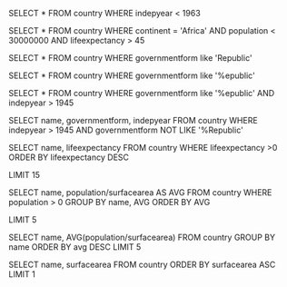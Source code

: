 <!-- # DATABASES AND POSTGRES INTRO NOTES

class Student
  def initialize(name, cohort)
    @name = name
    @cohort = cohort
  end
end

Student.new('David', 'Foxtrot')


# DATABASES
- a way of storing data in an organized way
- postgresql - relational database. Rows and columns


# Postgresql

- talks to db (database)
- it is open-source
- object-relational database management system
- takes and OOP approach to programming
- `psql` to enter console
- \l to list dbs
 -->



SELECT *
FROM country
WHERE indepyear < 1963

SELECT *
FROM country
WHERE continent = 'Africa'
AND population < 30000000
AND lifeexpectancy > 45

SELECT *
FROM country
WHERE governmentform like 'Republic'

SELECT *
FROM country
WHERE governmentform 
like '%epublic'


SELECT *
FROM country
WHERE governmentform 
like '%epublic'
AND indepyear > 1945

SELECT name, governmentform, indepyear
FROM country
WHERE indepyear > 1945
AND governmentform 
NOT LIKE '%Republic'

SELECT  name, lifeexpectancy
FROM country
WHERE lifeexpectancy >0
ORDER BY  lifeexpectancy DESC

LIMIT 15


SELECT name, population/surfacearea AS AVG
FROM country
WHERE population > 0
GROUP BY name, AVG
ORDER BY AVG


LIMIT 5

SELECT name, AVG(population/surfacearea)
FROM country
GROUP BY name
ORDER BY avg DESC 
LIMIT 5

SELECT name, surfacearea
FROM country
ORDER BY surfacearea ASC
LIMIT 1